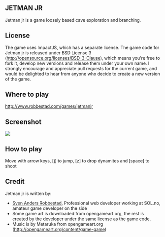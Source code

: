 JETMAN JR
-------------

Jetman jr is a game loosely based cave exploration and branching.

License
-------------
The game uses ImpactJS, which has a separate license. The game code for
Jetman jr is released under BSD License 3 (http://opensource.org/licenses/BSD-3-Clause), 
which means you're free to fork it, develop new versions and release them under your own name. 
I strongly encourage  and appreciate pull requests for the current game, and would be delighted 
to hear from anyone who decide to create a new version of the game.

Where to play
-------------
http://www.robbestad.com/games/jetmanjr

Screenshot 
-------------
<img src="http://www.robbestad.com/games/jetmanjr/media/screenshot.png">


How to play
-------------
Move with arrow keys, [j] to jump, [z] to drop dynamites and [space] to shoot

Credit
-------------
Jetman jr is written by:

* [Sven Anders Robbestad](http://twitter.com/realsven), Professional web developer working at SOL.no, amateur game developer on the side 
* Some game art is downloaded from opengameart.org, the rest is created by the developer under the same license as the game code. 
* Music is by Metaruka from opengameart.org (http://opengameart.org/content/game-game)

